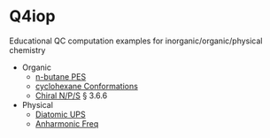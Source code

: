 # Q4iop
Educational QC computation examples for inorganic/organic/physical chemistry

* Organic
  + [n-butane PES](/OC/01-pes.md)
  + [cyclohexane Conformations](/OC/02-cyclohexane.md)
  + [Chiral N/P/S](/OC/03-chiral.md)  § 3.6.6
* Physical
  + [Diatomic UPS](/PC/01-ups.md)
  + [Anharmonic Freq](/PC/02-anharm.md)
